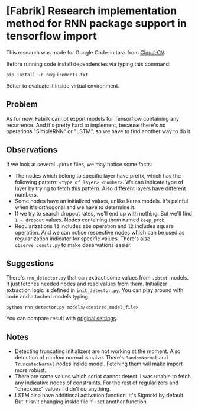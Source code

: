 # [Fabrik] Research implementation method for RNN package support in tensorflow import
This research was made for Google Code-in task from [Cloud-CV](https://cloudcv.org).

Before running code install dependencies via typing this command:
```
pip install -r requirements.txt
```
Better to evaluate it inside virtual environment.
## Problem
As for now, Fabrik cannot export models for Tensorflow containing any recurrence. And it's pretty hard to implement, because there's no operations "SimpleRNN" or "LSTM", so we have to find another way to do it.
## Observations
If we look at several `.pbtxt` files, we may notice some facts:
- The nodes which belong to specific layer have prefix, which has the following pattern: `<type_of_layer>_<number>`. We can indicate type of layer by trying to fetch this pattern. Also different layers have different numbers.
- Some nodes have an initialized values, unlike Keras models. It's painful when it's orthogonal and we have to determine it.
- If we try to search dropout rates, we'll end up with nothing. But we'll find `1 - dropout` values. Nodes containing them named `keep_prob`.
- Regularizations `l1` includes abs operation and `l2` includes square operation. And we can notice respective nodes which can be used as regularization indicator for specific values.
There's also `observe_consts.py` to make observations easier.
## Suggestions
There's `rnn_detector.py` that can extract some values from `.pbtxt` models. It just fetches needed nodes and read values from them. Initializer extraction logic is defined in `init_detector.py`.
You can play around with code and attached models typing:
```
python rnn_detector.py models/<desired_model_file>
```
You can compare result with [original settings](models/models_original_settings.md).
## Notes
- Detecting truncating initializers are not working at the moment. Also detection of random normal is naive. There's `RandomNormal` and `TruncatedNormal` nodes inside model. Fetching them will make import more robust.
- There are some values which script cannot detect. I was unable to fetch any indicative nodes of constraints. For the rest of regularizers and "checkbox" values I didn't do anything.
- LSTM also have additional activation function. It's Sigmoid by default. But it isn't changing inside file if I set another function.

